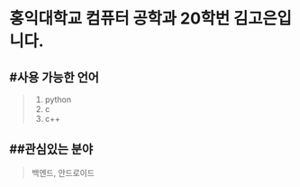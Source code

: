 홍익대학교 컴퓨터 공학과 20학번 김고은입니다.
========================
#사용 가능한 언어
---------------
> 1. python
> 2. c
> 3. c++

##관심있는 분야
------------
>백엔드, 안드로이드
